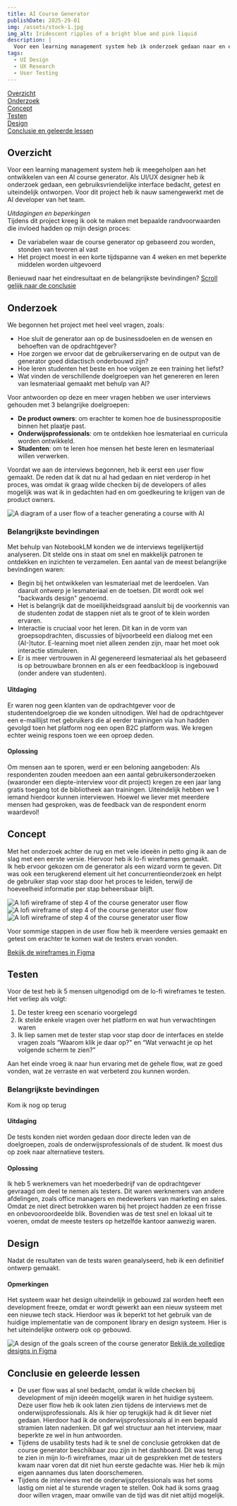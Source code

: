 ```yaml
---
title: AI Course Generator
publishDate: 2025-29-01
img: /assets/stock-1.jpg
img_alt: Iridescent ripples of a bright blue and pink liquid
description: |
  Voor een learning management system heb ik onderzoek gedaan naar en een ontwerp gemaakt voor een AI course generator.
tags:
  - UI Design
  - UX Research
  - User Testing
---
```


<a href=#overzicht>Overzicht</a><br/>
<a href=#onderzoek>Onderzoek</a><br/>
<a href=#concept>Concept</a><br/>
<a href=#testen>Testen</a><br/>
<a href=#design>Design</a><br/>
<a href=#conclusie-en-geleerde-lessen>Conclusie en geleerde lessen</a>

## Overzicht

Voor een learning management system heb ik meegeholpen aan het ontwikkelen van een AI course generator. Als UI/UX designer heb ik onderzoek gedaan, een gebruiksvriendelijke interface bedacht, getest en uiteindelijk ontworpen. Voor dit project heb ik nauw samengewerkt met de AI developer van het team.

_Uitdagingen en beperkingen_<br/>
Tijdens dit project kreeg ik ook te maken met bepaalde randvoorwaarden die invloed hadden op mijn design proces:

- De variabelen waar de course generator op gebaseerd zou worden, stonden van tevoren al vast
- Het project moest in een korte tijdspanne van 4 weken en met beperkte middelen worden uitgevoerd

Benieuwd naar het eindresultaat en de belangrijkste bevindingen? <a href=#conclusie>Scroll gelijk naar de conclusie</a>

## Onderzoek

We begonnen het project met heel veel vragen, zoals:

- Hoe sluit de generator aan op de businessdoelen en de wensen en behoeften van de opdrachtgever?
- Hoe zorgen we ervoor dat de gebruikerservaring en de output van de generator goed didactisch onderbouwd zijn?
- Hoe leren studenten het beste en hoe volgen ze een training het liefst?
- Wat vinden de verschillende doelgroepen van het genereren en leren van lesmateriaal gemaakt met behulp van AI?

Voor antwoorden op deze en meer vragen hebben we user interviews gehouden met 3 belangrijke doelgroepen:

- **De product owners**: om erachter te komen hoe de businesspropositie binnen het plaatje past.
- **Onderwijsprofessionals**: om te ontdekken hoe lesmateriaal en curricula worden ontwikkeld.
- **Studenten**: om te leren hoe mensen het beste leren en lesmateriaal willen verwerken.

Voordat we aan de interviews begonnen, heb ik eerst een user flow gemaakt. De reden dat ik dat nu al had gedaan en niet verderop in het proces, was omdat ik graag wilde checken bij de developers of alles mogelijk was wat ik in gedachten had en om goedkeuring te krijgen van de product owners.

<Image src="../../assets/user-flow.png" alt="A diagram of a user flow of a teacher generating a course with AI" />

### Belangrijkste bevindingen

Met behulp van NotebookLM konden we de interviews tegelijkertijd analyseren. Dit stelde ons in staat om snel en makkelijk patronen te ontdekken en inzichten te verzamelen. Een aantal van de meest belangrijke bevindingen waren:

- Begin bij het ontwikkelen van lesmateriaal met de leerdoelen. Van daaruit ontwerp je lesmateriaal en de toetsen. Dit wordt ook wel "backwards design" genoemd.
- Het is belangrijk dat de moeilijkheidsgraad aansluit bij de voorkennis van de studenten zodat de stappen niet als te groot of te klein worden ervaren.
- Interactie is cruciaal voor het leren. Dit kan in de vorm van groepsopdrachten, discussies of bijvoorbeeld een dialoog met een (AI-)tutor. E-learning moet niet alleen zenden zijn, maar het moet ook interactie stimuleren.
- Er is meer vertrouwen in AI gegenereerd lesmateriaal als het gebaseerd is op betrouwbare bronnen en als er een feedbackloop is ingebouwd (onder andere van studenten).

#### Uitdaging

Er waren nog geen klanten van de opdrachtgever voor de studentendoelgroep die we konden uitnodigen. Wel had de opdrachtgever een e-maillijst met gebruikers die al eerder trainingen via hun hadden gevolgd toen het platform nog een open B2C platform was. We kregen echter weinig respons toen we een oproep deden.

#### Oplossing

Om mensen aan te sporen, werd er een beloning aangeboden: Als respondenten zouden meedoen aan een aantal gebruikersonderzoeken (waaronder een diepte-interview voor dit project) kregen ze een jaar lang gratis toegang tot de bibliotheek aan trainingen. Uiteindelijk hebben we 1 iemand hierdoor kunnen interviewen. Hoewel we liever met meerdere mensen had gesproken, was de feedback van de respondent enorm waardevol!

## Concept

Met het onderzoek achter de rug en met vele ideeën in petto ging ik aan de slag met een eerste versie. Hiervoor heb ik lo-fi wireframes gemaakt.<br/>
Ik heb ervoor gekozen om de generator als een wizard vorm te geven. Dit was ook een terugkerend element uit het concurrentieonderzoek en helpt de gebruiker stap voor stap door het proces te leiden, terwijl de hoeveelheid informatie per stap beheersbaar blijft.

<Image src="../../assets/lofi-wireframes/8-lofi-step4-1.jpg" alt="A lofi wireframe of step 4 of the course generator user flow" />
<Image src="../../assets/lofi-wireframes/9-lofi-step4-2.jpg" alt="A lofi wireframe of step 4 of the course generator user flow" />
<Image src="../../assets/lofi-wireframes/10-lofi-step4-3.jpg" alt="A lofi wireframe of step 4 of the course generator user flow" />

Voor sommige stappen in de user flow heb ik meerdere versies gemaakt en getest om erachter te komen wat de testers ervan vonden.<br/>

<a href="https://www.figma.com/design/xtrIubMX2FrYrcuKDBoXYT/AI-Course-Generator?node-id=0-1&t=QVOl3j0uTwqJW3DD-1" target="_blank">Bekijk de wireframes in Figma</a>

## Testen

Voor de test heb ik 5 mensen uitgenodigd om de lo-fi wireframes te testen. Het verliep als volgt:

1. De tester kreeg een scenario voorgelegd
2. Ik stelde enkele vragen over het platform en wat hun verwachtingen waren
3. Ik liep samen met de tester stap voor stap door de interfaces en stelde vragen zoals “Waarom klik je daar op?" en “Wat verwacht je op het volgende scherm te zien?”

Aan het einde vroeg ik naar hun ervaring met de gehele flow, wat ze goed vonden, wat ze verraste en wat verbeterd zou kunnen worden.

### Belangrijkste bevindingen

Kom ik nog op terug

#### Uitdaging

De tests konden niet worden gedaan door directe leden van de doelgroepen, zoals de onderwijsprofessionals of de student. Ik moest dus op zoek naar alternatieve testers.

#### Oplossing

Ik heb 5 werknemers van het moederbedrijf van de opdrachtgever gevraagd om deel te nemen als testers. Dit waren werknemers van andere afdelingen, zoals office managers en medewerkers van marketing en sales. Omdat ze niet direct betrokken waren bij het project hadden ze een frisse en onbevooroordeelde blik. Bovendien was de test snel en lokaal uit te voeren, omdat de meeste testers op hetzelfde kantoor aanwezig waren.

## Design

Nadat de resultaten van de tests waren geanalyseerd, heb ik een definitief ontwerp gemaakt.

#### Opmerkingen

Het systeem waar het design uiteindelijk in gebouwd zal worden heeft een development freeze, omdat er wordt gewerkt aan een nieuw systeem met een nieuwe tech stack. Hierdoor was ik beperkt tot het gebruik van de huidige implementatie van de component library en design systeem. Hier is het uiteindelijke ontwerp ook op gebouwd.

<Image src="../../assets/learning-goals-screen-design.jpg" alt="A design of the goals screen of the course generator" />
<a href="https://www.figma.com/design/xtrIubMX2FrYrcuKDBoXYT/AI-Course-Generator?node-id=0-1&t=QVOl3j0uTwqJW3DD-1" target="_blank">Bekijk de volledige designs in Figma</a>

## Conclusie en geleerde lessen

- De user flow was al snel bedacht, omdat ik wilde checken bij development of mijn ideeën mogelijk waren in het huidige systeem. Deze user flow heb ik ook laten zien tijdens de interviews met de onderwijsprofessionals. Als ik hier op terugkijk had ik dit liever niet gedaan. Hierdoor had ik de onderwijsprofessionals al in een bepaald stramien laten nadenken. Dit gaf wel structuur aan het interview, maar beperkte ze wel in hun antwoorden.
- Tijdens de usability tests had ik te snel de conclusie getrokken dat de course generator beschikbaar zou zijn in het dashboard. Dit was terug te zien in mijn lo-fi wireframes, maar uit de gesprekken met de testers kwam naar voren dat dit niet hun eerste gedachte was. Hier heb ik mijn eigen aannames dus laten doorschemeren.
- Tijdens de interviews met de onderwijsprofessionals was het soms lastig om niet al te sturende vragen te stellen. Ook had ik soms graag door willen vragen, maar omwille van de tijd was dit niet altijd mogelijk.
